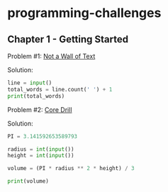 # programming-challenges
## Chapter 1 - Getting Started 

Problem #1: [Not a Wall of Text](https://dmoj.ca/problem/dmopc15c7p2)

Solution:
```python
line = input()
total_words = line.count(' ') + 1
print(total_words)
```
Problem #2: [Core Drill](https://dmoj.ca/problem/dmopc14c5p1)

Solution:
```python
PI = 3.141592653589793

radius = int(input())
height = int(input())

volume = (PI * radius ** 2 * height) / 3

print(volume)
```
